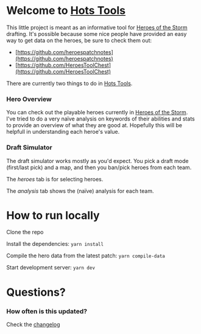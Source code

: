 # Welcome to [Hots Tools](https://benjabobs.github.io/HotsTools)

This little project is meant as an informative tool for [Heroes of the Storm](https://heroesofthestorm.com/en-us/) drafting.
It's possible because some nice people have provided an easy way to get data on the heroes, be sure to check them out:

- [https://github.com/heroespatchnotes](https://github.com/heroespatchnotes)
- [https://github.com/HeroesToolChest](https://github.com/HeroesToolChest)

There are currently two things to do in [Hots Tools](https://benjabobs.github.io/HotsTools).

### Hero Overview

You can check out the playable heroes currently in [Heroes of the Storm](https://heroesofthestorm.com/en-us/).
I've tried to do a very naïve analysis on keywords of their abilities and stats to provide an overview of what they are good at.
Hopefully this will be helpfull in understanding each heroe's value.

### Draft Simulator

The draft simulator works mostly as you'd expect.
You pick a draft mode (first/last pick) and a map, and then you ban/pick heroes from each team.

The _heroes_ tab is for selecting heroes.

The _analysis_ tab shows the (naïve) analysis for each team.

# How to run locally

Clone the repo

Install the dependencies: `yarn install`

Compile the hero data from the latest patch: `yarn compile-data`

Start development server: `yarn dev`

# Questions?

### How often is this updated?

Check the [changelog](/HotsTools/changelog)
